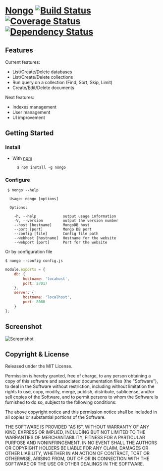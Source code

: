 # [Nongo](https://github.com/Gotvitch/Nongo) [![Build Status](https://travis-ci.org/Gotvitch/Nongo.png?branch=master)](https://travis-ci.org/Gotvitch/Nongo) [![Coverage Status](https://coveralls.io/repos/Gotvitch/Nongo/badge.png?branch=master)](https://coveralls.io/r/Gotvitch/Nongo?branch=master) [![Dependency Status](https://gemnasium.com/Gotvitch/Nongo.png)](https://gemnasium.com/Gotvitch/Nongo)


## Features

Current features:

* List/Create/Delete databases
* List/Create/Delete collections
* Run query on a collection (Find, Sort, Skip, Limit)
* Create/Edit/Delete documents

Next features:

* Indexes management
* User management
* UI improvement


## Getting Started


### Install

* With [npm](http://github.com/isaacs/npm)

        $ npm install -g nongo

### Configure


```
 $ nongo --help

  Usage: nongo [options]

  Options:

    -h, --help            output usage information
    -V, --version         output the version number
    --host [hostname]     MongoDB host
    --port [port]         Mongo DB port
    --config [file]       Config file path
    --webhost [hostname]  Hostname for the website
    --webport [port]      Port for the website

```

Or by configuration file

```
$ nongo --config config.js
```

```js
module.exports = {
    db: {
        hostname: 'locahost',
        port: 27017
    },
    server: {
        hostname: 'localhost',
        port: 8080
    }
};
```

## Screenshot
![Screenshot](http://gotvitch.github.io/Nongo/images/screenshot.png)



## Copyright & License

Released under the MIT License.

Permission is hereby granted, free of charge, to any person obtaining a copy of this software and associated documentation files (the "Software"), to deal in the Software without restriction, including without limitation the rights to use, copy, modify, merge, publish, distribute, sublicense, and/or sell copies of the Software, and to permit persons to whom the Software is furnished to do so, subject to the following conditions:

The above copyright notice and this permission notice shall be included in all copies or substantial portions of the Software.

THE SOFTWARE IS PROVIDED "AS IS", WITHOUT WARRANTY OF ANY KIND, EXPRESS OR IMPLIED, INCLUDING BUT NOT LIMITED TO THE WARRANTIES OF MERCHANTABILITY, FITNESS FOR A PARTICULAR PURPOSE AND
NONINFRINGEMENT. IN NO EVENT SHALL THE AUTHORS OR COPYRIGHT HOLDERS BE LIABLE FOR ANY CLAIM, DAMAGES OR OTHER LIABILITY, WHETHER IN AN ACTION OF CONTRACT, TORT OR OTHERWISE, ARISING FROM, OUT OF OR IN CONNECTION WITH THE SOFTWARE OR THE USE OR OTHER DEALINGS IN THE SOFTWARE.
